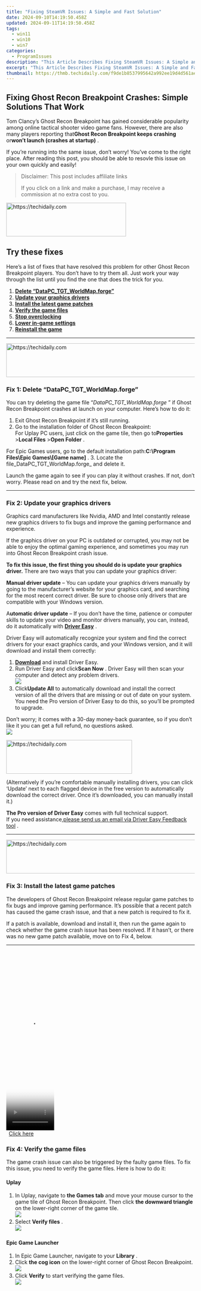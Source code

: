 ```yaml
---
title: "Fixing SteamVR Issues: A Simple and Fast Solution"
date: 2024-09-10T14:19:50.458Z
updated: 2024-09-11T14:19:50.458Z
tags:
  - win11
  - win10
  - win7
categories:
  - ProgramIssues
description: "This Article Describes Fixing SteamVR Issues: A Simple and Fast Solution"
excerpt: "This Article Describes Fixing SteamVR Issues: A Simple and Fast Solution"
thumbnail: https://thmb.techidaily.com/f9de1b8537995642a992ee19d4d561ae28b96c9f39e2e2df9627023fc6a490d6.jpg
---
```


## Fixing Ghost Recon Breakpoint Crashes: Simple Solutions That Work

Tom Clancy’s Ghost Recon Breakpoint has gained considerable popularity among online tactical shooter video game fans. However, there are also many players reporting that**Ghost Recon Breakpoint keeps crashing** or**won’t launch (crashes at startup)** .

 If you’re running into the same issue, don’t worry! You’ve come to the right place. After reading this post, you should be able to resovle this issue on your own quickly and easily!


>  Disclaimer: This post includes affiliate links
>
>  If you click on a link and make a purchase, I may receive a commission at no extra cost to you.
>







<!-- affiliate ads begin -->
<a href="https://aligracehair.sjv.io/c/5597632/2135401/19272" target="_top" id="2135401">
  <img src="//a.impactradius-go.com/display-ad/19272-2135401" border="0" alt="https://techidaily.com" width="320" height="90"/>
</a>
<img height="0" width="0" src="https://aligracehair.sjv.io/i/5597632/2135401/19272" style="position:absolute;visibility:hidden;" border="0" />
<!-- affiliate ads end -->




## Try these fixes

 Here’s a list of fixes that have resolved this problem for other Ghost Recon Breakpoint players. You don’t have to try them all. Just work your way through the list until you find the one that does the trick for you.

1. **[Delete “DataPC_TGT_WorldMap.forge”](https://tools.techidaily.com/drivereasy/download/)**
2. **[Update your graphics drivers](https://tools.techidaily.com/drivereasy/download/)**
3. **[Install the latest game patches](https://tools.techidaily.com/drivereasy/download/)**
4. **[Verify the game files](https://tools.techidaily.com/drivereasy/download/)**
5. **[Stop overclocking](https://tools.techidaily.com/drivereasy/download/)**
6. **[Lower in-game settings](https://tools.techidaily.com/drivereasy/download/)**
7. **[Reinstall the game](https://tools.techidaily.com/drivereasy/download/)**

---





<!-- affiliate ads begin -->
<a href="https://appsumo.8odi.net/c/5597632/2123740/7443" target="_top" id="2123740">
  <img src="//a.impactradius-go.com/display-ad/7443-2123740" border="0" alt="https://techidaily.com" width="728" height="90"/>
</a>
<img height="0" width="0" src="https://appsumo.8odi.net/i/5597632/2123740/7443" style="position:absolute;visibility:hidden;" border="0" />
<!-- affiliate ads end -->




### Fix 1: Delete “DataPC\_TGT\_WorldMap.forge”

 You can try deleting the game file “_DataPC\_TGT\_WorldMap.forge_ ” if Ghost Recon Breakpoint crashes at launch on your computer. Here’s how to do it:

1. Exit Ghost Recon Breakpoint if it’s still running.
2. Go to the installation folder of Ghost Recon Breakpoint:  
 For Uplay PC users, just click on the game tile, then go to**Properties** \>**Local Files** \>**Open Folder** .  

 For Epic Games users, go to the default installation path:**C:\\Program Files\\Epic Games\\\[Game name\]** .
3. Locate the file_DataPC\_TGT\_WorldMap.forge_ and delete it.

 Launch the game again to see if you can play it without crashes. If not, don’t worry. Please read on and try the next fix, below.

---

### Fix 2: Update your graphics drivers

 Graphics card manufacturers like Nvidia, AMD and Intel constantly release new graphics drivers to fix bugs and improve the gaming performance and experience.

 If the graphics driver on your PC is outdated or corrupted, you may not be able to enjoy the optimal gaming experience, and sometimes you may run into Ghost Recon Breakpoint crash issue.

 **To fix this issue, the first thing you should do is update your graphics driver.** There are two ways that you can update your graphics driver:

**Manual driver update** – You can update your graphics drivers manually by going to the manufacturer’s website for your graphics card, and searching for the most recent correct driver. Be sure to choose only drivers that are compatible with your Windows version.

 A**utomatic driver update** – If you don’t have the time, patience or computer skills to update your video and monitor drivers manually, you can, instead, do it automatically with **[Driver Easy](https://tools.techidaily.com/drivereasy/download/)**  .

 Driver Easy will automatically recognize your system and find the correct drivers for your exact graphics cards, and your Windows version, and it will download and install them correctly:

1. **[Download](https://tools.techidaily.com/drivereasy/download/)**  and install Driver Easy.
2. Run Driver Easy and click**Scan Now** . Driver Easy will then scan your computer and detect any problem drivers.  
![](https://images.drivereasy.com/wp-content/uploads/2020/01/scan-now-2.png)
3. Click**Update All** to automatically download and install the correct version of all the drivers that are missing or out of date on your system. You need the Pro version of Driver Easy to do this, so you’ll be prompted to upgrade.  

 Don’t worry; it comes with a 30-day money-back guarantee, so if you don’t like it you can get a full refund, no questions asked.  
![](https://images.drivereasy.com/wp-content/uploads/2020/01/update-all-your-drivers-2.jpg)  





<!-- affiliate ads begin -->
<a href="https://aligracehair.sjv.io/c/5597632/2135372/19272" target="_top" id="2135372">
  <img src="//a.impactradius-go.com/display-ad/19272-2135372" border="0" alt="https://techidaily.com" width="336" height="90"/>
</a>
<img height="0" width="0" src="https://aligracehair.sjv.io/i/5597632/2135372/19272" style="position:absolute;visibility:hidden;" border="0" />
<!-- affiliate ads end -->




 (Alternatively if you’re comfortable manually installing drivers, you can click ‘Update’ next to each flagged device in the free version to automatically download the correct driver. Once it’s downloaded, you can manually install it.)

**The Pro version of Driver Easy** comes with full technical support.  
 If you need assistance,[please send us an email via Driver Easy Feedback tool](https://tools.techidaily.com/drivereasy/download/) .

---





<!-- affiliate ads begin -->
<a href="https://ephamedtechinc.pxf.io/c/5597632/2136621/26400" target="_top" id="2136621">
  <img src="//a.impactradius-go.com/display-ad/26400-2136621" border="0" alt="https://techidaily.com" width="728" height="90"/>
</a>
<img height="0" width="0" src="https://ephamedtechinc.pxf.io/i/5597632/2136621/26400" style="position:absolute;visibility:hidden;" border="0" />
<!-- affiliate ads end -->




### Fix 3: Install the latest game patches

 The developers of Ghost Recon Breakpoint release regular game patches to fix bugs and improve gaming performance. It’s possible that a recent patch has caused the game crash issue, and that a new patch is required to fix it.

 If a patch is available, download and install it, then run the game again to check whether the game crash issue has been resolved. If it hasn’t, or there was no new game patch available, move on to Fix 4, below.

---





<!-- affiliate ads begin -->
<span id="1975658">
					<video width="128" height="480" style="cursor:pointer"
           poster="//a.impactradius-go.com/display-clicktoplayimage/1975658.png"
           onclick="if(!this.playClicked){this.play();this.setAttribute('controls',true);this.playClicked=true;}">
	   <source src="//a.impactradius-go.com/display-ad/22993-1975658">
	   <img src="//a.impactradius-go.com/display-clicktoplayimage/1975658.png" style="border: none; height: 100%; width: 100%; object-fit: contain">
	</video>
	<div style="width:80px;text-align:center"><a href="javascript:window.open(decodeURIComponent('https%3A%2F%2Fhomestyler.sjv.io%2Fc%2F5597632%2F1975658%2F22993'), '_blank');void(0);">Click here</a></div>
</span>
<img height="0" width="0" src="https://imp.pxf.io/i/5597632/1975658/22993" style="position:absolute;visibility:hidden;" border="0" />
<!-- affiliate ads end -->




### Fix 4: Verify the game files

 The game crash issue can also be triggered by the faulty game files. To fix this issue, you need to verify the game files. Here is how to do it:

#### Uplay

1. In Uplay, navigate to **the Games tab** and move your mouse cursor to the game tile of Ghost Recon Breakpoint. Then click **the downward triangle** on the lower-right corner of the game tile.  
![](https://images.drivereasy.com/wp-content/uploads/2020/01/verify-game-file-uplay.jpg)
2. Select **Verify files** .  
![](https://images.drivereasy.com/wp-content/uploads/2020/01/verify-game-file-uplay1.jpg)

#### Epic Game Launcher

1. In Epic Game Launcher, navigate to your **Library** .
2. Click **the cog icon** on the lower-right corner of Ghost Recon Breakpoint.  
![](https://images.drivereasy.com/wp-content/uploads/2020/01/verify-game-file-epic.jpg)
3. Click **Verify** to start verifying the game files.  
![](https://images.drivereasy.com/wp-content/uploads/2020/01/verify-game-file-epic1.jpg)





<!-- affiliate ads begin -->
<span id="1424527">
					<video width="864" height="1536" style="cursor:pointer"
           poster="//a.impactradius-go.com/display-clicktoplayimage/1424527.png"
           onclick="if(!this.playClicked){this.play();this.setAttribute('controls',true);this.playClicked=true;}">
	   <source src="//a.impactradius-go.com/display-ad/16446-1424527">
	   <img src="//a.impactradius-go.com/display-clicktoplayimage/1424527.png" style="border: none; height: 100%; width: 100%; object-fit: contain">
	</video>
	<div style="width:540px;text-align:center"><a href="javascript:window.open(decodeURIComponent('https%3A%2F%2Flaganoo.pxf.io%2Fc%2F5597632%2F1424527%2F16446'), '_blank');void(0);">Click here</a></div>
</span>
<img height="0" width="0" src="https://imp.pxf.io/i/5597632/1424527/16446" style="position:absolute;visibility:hidden;" border="0" />
<!-- affiliate ads end -->




 Launch the game after verifying the game file to see if this fix works. If not, try the next fix, below.

---

### Fix 5: Stop overclocking

 Many players would like to overclock the CPU or turbo boost the graphics card to gain a better FPS. However, overclocking usually crashes the game. To prevent the game crash issues, you should reset the CPU or the graphics card to the manufacturer specifications.

 If this issue persists after you reset the CPU or graphics card to its manufacturer specifications, try the next fix, below.

---





<!-- affiliate ads begin -->
<span id="1993654">
					<video width="128" height="480" style="cursor:pointer"
           poster="//a.impactradius-go.com/display-clicktoplayimage/1993654.png"
           onclick="if(!this.playClicked){this.play();this.setAttribute('controls',true);this.playClicked=true;}">
	   <source src="//a.impactradius-go.com/display-ad/22993-1993654">
	   <img src="//a.impactradius-go.com/display-clicktoplayimage/1993654.png" style="border: none; height: 100%; width: 100%; object-fit: contain">
	</video>
	<div style="width:80px;text-align:center"><a href="javascript:window.open(decodeURIComponent('https%3A%2F%2Fhomestyler.sjv.io%2Fc%2F5597632%2F1993654%2F22993'), '_blank');void(0);">Click here</a></div>
</span>
<img height="0" width="0" src="https://imp.pxf.io/i/5597632/1993654/22993" style="position:absolute;visibility:hidden;" border="0" />
<!-- affiliate ads end -->




### Fix 6: Lower in-game settings

 If your PC fails to meet the recommended system requirements for Ghost Recon Breakpoint, you should**use a reduced settings profile for graphics related features** , because higher settings will increase the workload for your PC, which may even lead to game crash issue.

Here are the system requirements for Ghost Recon Breakpoint:

#### Minimum – Low Setting | 1080p

* OS: Windows 7/8.1/10
* CPU: AMD Ryzen 3 1200/Intel Core I5 4460
* RAM: 8 GB
* GPU: AMD Radeon R9 280X/Nvidia Geforce GTX 960 (4 GB)

#### Recommended – High Setting | 1080p

* OS: Windows 7/8.1/10
* CPU: AMD Ryzen 5 1600/Intel Core I7 6700K
* RAM: 8 GB
* GPU: AMD RADEON RX 480 8 GB/Nvidia Geforce GTX 1060 (6 GB)

#### Ultra – Ultra Setting | 1080p

* OS: Windows 10
* CPU: AMD Ryzen 7 1700X/Intel Core I7 6700K
* RAM: 16 GB
* GPU: AMD Radeon RX 5700 XT/Nvidia Geforce GTX 1080

#### Ultra 2K – Ultra Setting | 2K

* OS: Windows 10
* CPU: AMD Ryzen 7 1700X/Intel Core I7 6700K
* RAM: 16 GB
* GPU: AMD Radeon RX 5700 XT/Nvidia Geforce GTX 1080Ti

#### Elite – Ultra Setting | 4K

* OS: Windows 10
* CPU: AMD Ryzen 7 2700X/Intel Core I7 7700K
* RAM: 16 GB
* GPU: AMD Radeon VII/Nvidia Geforce RTX 2080

---

### Fix 7: Reinstall the game

 If none of the fixes works for you, it’s time to reinstall the game. Usually after reinstalling, you should be able to play Ghost Recon Breakpoint smoothly.

---

 Hopefully, one of the fixes above helped you fix the Ghost Recon Breakpoint crash issue on your PC. If you have any questions or suggestions on this issue, you’re more than welcome to leave a comment below. Thanks for reading.

* [crash](https://tools.techidaily.com/drivereasy/download/)
* [games](https://tools.techidaily.com/drivereasy/download/)

<ins class="adsbygoogle"
     style="display:block"
     data-ad-format="autorelaxed"
     data-ad-client="ca-pub-7571918770474297"
     data-ad-slot="1223367746"></ins>



<ins class="adsbygoogle"
     style="display:block"
     data-ad-client="ca-pub-7571918770474297"
     data-ad-slot="8358498916"
     data-ad-format="auto"
     data-full-width-responsive="true"></ins>





<span class="atpl-alsoreadstyle">Also read:</span>
<div><ul>
<li><a href="https://screen-sharing-recording.techidaily.com/new-explore-8-inexpensive-virtual-gatherings-mac-and-windows-compatibility-for-2024/"><u>[New] Explore 8 Inexpensive Virtual Gatherings Mac & Windows Compatibility for 2024</u></a></li>
<li><a href="https://facebook-video-content.techidaily.com/new-invisible-enthusiast-of-facebook-episodes/"><u>[New] Invisible Enthusiast of Facebook Episodes</u></a></li>
<li><a href="https://snapchat-videos.techidaily.com/new-proactive-preservation-ios-photos-to-your-snap-story/"><u>[New] Proactive Preservation IOS Photos to Your Snap Story</u></a></li>
<li><a href="https://fox-blue.techidaily.com/new-the-psychology-behind-effective-interviews-for-2024/"><u>[New] The Psychology Behind Effective Interviews for 2024</u></a></li>
<li><a href="https://some-approaches.techidaily.com/updated-unveiling-the-power-of-nikon-d7500/"><u>[Updated] Unveiling the Power of Nikon D7500</u></a></li>
<li><a href="https://extra-skills.techidaily.com/2024-approved-premier-streaming-platforms-reviewed-and-rated/"><u>2024 Approved Premier Streaming Platforms Reviewed & Rated</u></a></li>
<li><a href="https://win-able.techidaily.com/battlefield-2042-performance-fixes-resolving-frame-rate-dips-and-smoothing-gameplay-on-pc/"><u>Battlefield 2042 Performance Fixes: Resolving Frame Rate Dips & Smoothing Gameplay on PC</u></a></li>
<li><a href="https://win-able.techidaily.com/destiny-2-community-patch-2024-the-ultimate-fix-for-the-infamous-broccoli-bug/"><u>Destiny 2 Community Patch 2024: The Ultimate Fix for the Infamous Broccoli Bug</u></a></li>
<li><a href="https://win-able.techidaily.com/diagnosing-and-repairing-farming-simulator-22-not-starting-dilemma/"><u>Diagnosing and Repairing 'Farming Simulator 22' Not Starting Dilemma</u></a></li>
<li><a href="https://win-able.techidaily.com/1723011692150-effortless-fixes-for-fortnite-load-failures-solve-your-problems-fast/"><u>Effortless Fixes for [Fortnite Load Failures]: Solve Your Problems Fast!</u></a></li>
<li><a href="https://fox-http.techidaily.com/elevating-your-films-impact-with-additional-camera-work-for-2024/"><u>Elevating Your Film's Impact with Additional Camera Work for 2024</u></a></li>
<li><a href="https://win-able.techidaily.com/fixing-cod-black-ops-cold-war-error-80070057-complete-troubleshooting-guide/"><u>Fixing Cod: Black Ops Cold War Error 80070057 – Complete Troubleshooting Guide</u></a></li>
<li><a href="https://pokemon-go-android.techidaily.com/here-are-some-reliable-ways-to-get-pokemon-go-friend-codes-for-realme-c33-2023-drfone-by-drfone-virtual-android/"><u>Here Are Some Reliable Ways to Get Pokemon Go Friend Codes For Realme C33 2023 | Dr.fone</u></a></li>
<li><a href="https://win-able.techidaily.com/how-to-stop-frequent-steam-applications-from-crashing-simple-fixes/"><u>How to Stop Frequent Steam Applications From Crashing - Simple Fixes!</u></a></li>
<li><a href="https://pokemon-go-android.techidaily.com/how-to-use-pokemon-go-joystick-on-realme-note-50-drfone-by-drfone-virtual-android/"><u>How to use Pokemon Go Joystick on Realme Note 50? | Dr.fone</u></a></li>
<li><a href="https://article-tips.techidaily.com/in-2024-intriguing-openings-scripted-success-stories/"><u>In 2024, Intriguing Openings Scripted Success Stories</u></a></li>
<li><a href="https://program-issues.techidaily.com/iphone-connectivity-problems-with-itunes-for-windows-10-users-solved/"><u>IPhone Connectivity Problems with iTunes for Windows 10 Users – Solved</u></a></li>
<li><a href="https://win-able.techidaily.com/mastering-bug-free-gameplay-in-tales-of-arise-ue4s-deadly-g-glitch-solved/"><u>Mastering Bug-Free Gameplay in Tales of Arise - UE4's Deadly G Glitch Solved</u></a></li>
<li><a href="https://mondly-stories.techidaily.com/mondlys-learning-revolution-the-gateway-to-knowledge-for-70-million/"><u>Mondly’s Learning Revolution – The Gateway to Knowledge for 70 Million</u></a></li>
<li><a href="https://win-able.techidaily.com/overcoming-roblox-stuck-loading-screens-expert-tips-and-tricks/"><u>Overcoming Roblox Stuck Loading Screens: Expert Tips & Tricks</u></a></li>
<li><a href="https://win-able.techidaily.com/resolving-persistent-halo-infinite-pc-game-freezes-expert-advice/"><u>Resolving Persistent Halo Infinite PC Game Freezes – Expert Advice</u></a></li>
<li><a href="https://win-able.techidaily.com/reviving-a-frozen-minecraft-expert-advice-on-making-it-work/"><u>Reviving a Frozen Minecraft: Expert Advice on Making It Work</u></a></li>
<li><a href="https://win-able.techidaily.com/reviving-audio-in-your-fallout-adventure-steps-to-restore-sounds-in-pc-version/"><u>Reviving Audio in Your Fallout Adventure: Steps to Restore Sounds in PC Version</u></a></li>
<li><a href="https://win-able.techidaily.com/revolutionary-solutions-stop-paladins-from-crashing-top-strategies/"><u>Revolutionary Solutions: Stop Paladins From Crashing - Top Strategies</u></a></li>
<li><a href="https://win-able.techidaily.com/1723012799817-snowrunner-stability-issues-on-desktop-heres-how-to-prevent-the-unexpected-shutdowns-and-restarts/"><u>SnowRunner Stability Issues on Desktop? Here's How to Prevent the Unexpected Shutdowns and Restarts</u></a></li>
<li><a href="https://win-able.techidaily.com/solution-overcome-dota-2-endless-load-screen-problems/"><u>Solution: Overcome Dota 2 Endless Load Screen Problems</u></a></li>
<li><a href="https://win-able.techidaily.com/solving-cs2-frame-rate-issues-tips-and-tricks-for-a-smooth-gaming-experience/"><u>Solving CS2 Frame Rate Issues: Tips & Tricks for a Smooth Gaming Experience</u></a></li>
<li><a href="https://win-able.techidaily.com/solving-frame-rate-drops-in-age-of-empires-iv-a-comprehensive-guide/"><u>Solving Frame Rate Drops in Age of Empires IV: A Comprehensive Guide</u></a></li>
<li><a href="https://tech-recovery.techidaily.com/steps-to-access-and-edit-pdfs-with-microsoft-word/"><u>Steps to Access and Edit PDFs with Microsoft Word</u></a></li>
<li><a href="https://win-able.techidaily.com/stop-fortnite-glitches-and-pc-freezes-once-and-for-all-2024-strategies/"><u>Stop Fortnite Glitches and PC Freezes Once and For All (2024 Strategies)</u></a></li>
<li><a href="https://win-able.techidaily.com/success-strategies-getting-your-nier-replicant-remaster-up-and-running/"><u>Success Strategies: Getting Your NieR Replicant Remaster Up and Running</u></a></li>
<li><a href="https://win-able.techidaily.com/troubleshooting-persistent-outlook-software-crashes/"><u>Troubleshooting Persistent Outlook Software Crashes</u></a></li>
<li><a href="https://win-able.techidaily.com/troubleshooting-success-starting-far-cry-6-without-a-hitch-on-your-computer/"><u>Troubleshooting Success: Starting Far Cry 6 Without a Hitch on Your Computer</u></a></li>
<li><a href="https://win-able.techidaily.com/troubleshooting-tips-for-successful-startup-of-nier-replicant-remastered-game/"><u>Troubleshooting Tips for Successful Startup of NieR Replicant Remastered Game</u></a></li>
<li><a href="https://mondly-stories.techidaily.com/unlocking-communication-the-worlds-hardest-languages-decoded/"><u>Unlocking Communication: The World’s Hardest Languages Decoded</u></a></li>
<li><a href="https://driver-install.techidaily.com/win11-audio-troubleshooting-fresh-driver-upgrade/"><u>Win11 Audio Troubleshooting: Fresh Driver Upgrade</u></a></li>
<li><a href="https://win-able.techidaily.com/winning-against-errors-effective-solutions-to-fix-ds4-connection-failures-on-a-pc-with-windows-os/"><u>Winning Against Errors: Effective Solutions to Fix DS4 Connection Failures on a PC with Windows OS</u></a></li>
</ul></div>




